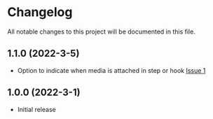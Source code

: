 # Changelog
All notable changes to this project will be documented in this file.

## 1.1.0 (2022-3-5)

* Option to indicate when media is attached in step or hook [Issue 1](https://github.com/grasshopper7/cucumber-pdf-report/issues/1)


## 1.0.0 (2022-3-1)

* Initial release
